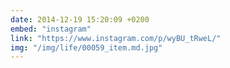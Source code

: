```yaml
---
date: 2014-12-19 15:20:09 +0200
embed: "instagram"
link: "https://www.instagram.com/p/wyBU_tRweL/"
img: "/img/life/00059_item.md.jpg"
---
```

